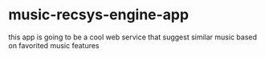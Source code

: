 # music-recsys-engine-app
this app is going to be a cool web service that suggest similar music based on favorited music features
